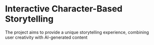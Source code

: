 # Interactive Character-Based Storytelling
 The project aims to provide a unique storytelling experience, combining user creativity with AI-generated content
